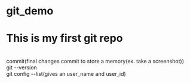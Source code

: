# git_demo
<h1>This is my first git repo</h1>
<br>
commit(final changes commit to store a memory(ex. take a screenshot))
<br>
git --version
<br>
git config --list(gives an user_name and user_id)
<br>




